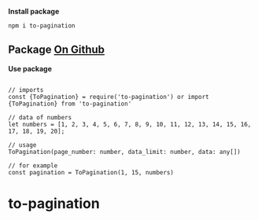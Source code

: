 **Install package**

`npm i to-pagination`

## Package <a id='ssFeatures' target="_blank" href="https://github.com/q0d1r0v/to-pagination">On Github</a>

**Use package**

```

// imports
const {ToPagination} = require('to-pagination') or import {ToPagination} from 'to-pagination'

// data of numbers
let numbers = [1, 2, 3, 4, 5, 6, 7, 8, 9, 10, 11, 12, 13, 14, 15, 16, 17, 18, 19, 20];

// usage
ToPagination(page_number: number, data_limit: number, data: any[])

// for example
const pagination = ToPagination(1, 15, numbers)

```

# to-pagination
